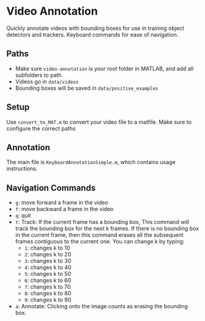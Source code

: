 # Video Annotation
Quickly annotate videos with bounding boxes for use in training object detectors and trackers. Keyboard commands for ease of navigation.

## Paths
- Make sure ```video-annotation``` is your root folder in MATLAB, and add all subfolders to path.
- Videos go in ```data/videos```
- Bounding boxes will be saved in ```data/positive_examples```

## Setup
Use ```convert_to_MAT.m``` to convert your video file to a matfile. Make sure to configure the correct paths

## Annotation
The main file is ```KeyboardAnnotationSimple.m```, which contains usage instructions.

## Navigation Commands
- ```g```: move forward a frame in the video 
- ```f```: move backward a frame in the video
- ```q```: quit
- ```t```: Track: If the current frame has a bounding box, This command will track the bounding box for the next k frames. If there is no bounding box in the current frame, then this command erases all the subsequent frames contiguous to the current one. You can change k by typing:
    - ```1```: changes k to 10 
    - ```2```: changes k to 20
    - ```3```: changes k to 30
    - ```4```: changes k to 40
    - ```5```: changes k to 50
    - ```6```: changes k to 60
    - ```7```: changes k to 70
    - ```8```: changes k to 80
    - ```9```: changes k to 90
- ```a```: Annotate: Clicking onto the image counts as erasing the bounding box.
